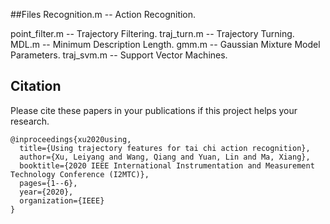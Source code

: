 ##Files
Recognition.m -- Action Recognition.

point_filter.m -- Trajectory Filtering.
traj_turn.m -- Trajectory Turning.
MDL.m -- Minimum Description Length.
gmm.m -- Gaussian Mixture Model Parameters.
traj_svm.m -- Support Vector Machines.

## Citation
Please cite these papers in your publications if this project helps your research.

    @inproceedings{xu2020using,
      title={Using trajectory features for tai chi action recognition},
      author={Xu, Leiyang and Wang, Qiang and Yuan, Lin and Ma, Xiang},
      booktitle={2020 IEEE International Instrumentation and Measurement Technology Conference (I2MTC)},
      pages={1--6},
      year={2020},
      organization={IEEE}
    }
    
